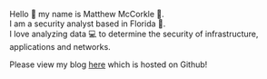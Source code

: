 Hello :wave: my name is Matthew McCorkle :man:.<br> 
I am a security analyst based in Florida :palm_tree:.<br>
I love analyzing data :computer: to determine the security of infrastructure, applications and networks.<br> 

Please view my blog [here](https://matthewomccorkle.github.io/) which is hosted on Github!